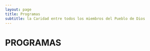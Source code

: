 ```yaml
---
layout: page
title: Programas
subtitle: la Caridad entre todos los miembros del Pueblo de Dios
---
```



# PROGRAMAS
